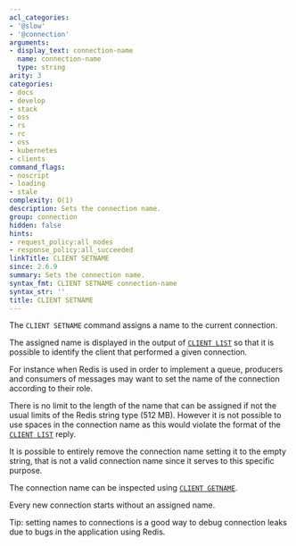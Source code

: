 ```yaml
---
acl_categories:
- '@slow'
- '@connection'
arguments:
- display_text: connection-name
  name: connection-name
  type: string
arity: 3
categories:
- docs
- develop
- stack
- oss
- rs
- rc
- oss
- kubernetes
- clients
command_flags:
- noscript
- loading
- stale
complexity: O(1)
description: Sets the connection name.
group: connection
hidden: false
hints:
- request_policy:all_nodes
- response_policy:all_succeeded
linkTitle: CLIENT SETNAME
since: 2.6.9
summary: Sets the connection name.
syntax_fmt: CLIENT SETNAME connection-name
syntax_str: ''
title: CLIENT SETNAME
---
```

The `CLIENT SETNAME` command assigns a name to the current connection.

The assigned name is displayed in the output of [`CLIENT LIST`](/commands/client-list) so that it is possible to identify the client that performed a given connection.

For instance when Redis is used in order to implement a queue, producers and consumers of messages may want to set the name of the connection according to their role.

There is no limit to the length of the name that can be assigned if not the usual limits of the Redis string type (512 MB). However it is not possible to use spaces in the connection name as this would violate the format of the [`CLIENT LIST`](/commands/client-list) reply.

It is possible to entirely remove the connection name setting it to the empty string, that is not a valid connection name since it serves to this specific purpose.

The connection name can be inspected using [`CLIENT GETNAME`](/commands/client-getname).

Every new connection starts without an assigned name.

Tip: setting names to connections is a good way to debug connection leaks due to bugs in the application using Redis.

